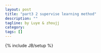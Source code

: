 ```yaml
---
layout: post
title: "part3 2 supervise learning method"
description: ""
tagline: by Luye & zhoujj
category: 
tags: []
---
```

{% include JB/setup %}

<add homepage preview here>

<!--more-->
